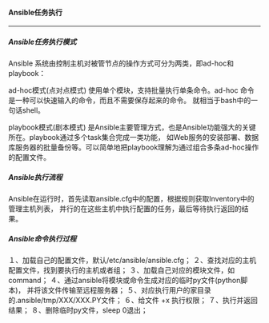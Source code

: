 #### Ansible任务执行
---

##### Ansible任务执行模式

Ansible 系统由控制主机对被管节点的操作方式可分为两类，即ad-hoc和playbook：

ad-hoc模式(点对点模式)
   使用单个模块，支持批量执行单条命令。ad-hoc 命令是一种可以快速输入的命令，而且不需要保存起来的命令。
   就相当于bash中的一句话shell。

playbook模式(剧本模式)
   是Ansible主要管理方式，也是Ansible功能强大的关键所在。playbook通过多个task集合完成一类功能，
   如Web服务的安装部署、数据库服务器的批量备份等。可以简单地把playbook理解为通过组合多条ad-hoc操作的配置文件。


##### Ansible执行流程

Ansible在运行时，首先读取ansible.cfg中的配置，根据规则获取Inventory中的管理主机列表，
并行的在这些主机中执行配置的任务，最后等待执行返回的结果。

##### Ansible命令执行过程

１、加载自己的配置文件，默认/etc/ansible/ansible.cfg；
２、查找对应的主机配置文件，找到要执行的主机或者组；
３、加载自己对应的模块文件，如 command；
４、通过ansible将模块或命令生成对应的临时py文件(python脚本)， 并将该文件传输至远程服务器；
５、对应执行用户的家目录的.ansible/tmp/XXX/XXX.PY文件；
６、给文件 +x 执行权限；
７、执行并返回结果；
８、删除临时py文件，sleep 0退出；




